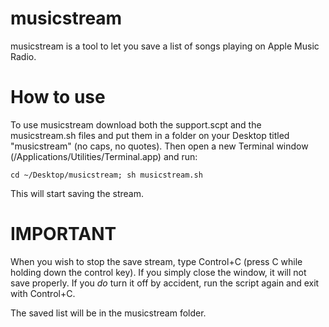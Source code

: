 # musicstream
musicstream is a tool to let you save a list of songs playing on Apple Music Radio.
# How to use
To use musicstream download both the support.scpt and the musicstream.sh files and put them in a folder on your Desktop titled "musicstream" (no caps, no quotes). Then open a new Terminal window (/Applications/Utilities/Terminal.app) and run:

    cd ~/Desktop/musicstream; sh musicstream.sh

This will start saving the stream. 
# IMPORTANT
When you wish to stop the save stream, type Control+C (press C while holding down the control key). If you simply close the window, it will not save properly. If you *do* turn it off by accident, run the script again and exit with Control+C.

The saved list will be in the musicstream folder.
